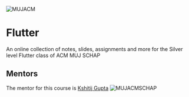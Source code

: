 ![MUJACM](https://i.imgur.com/XuGvrWl.jpg)
# Flutter
An online collection of notes, slides, assignments and more for the Silver level Flutter class of ACM MUJ SCHAP
## Mentors
The mentor for this course is [Kshitij Gupta](https://github.com/AgentFabulous)
![MUJACMSCHAP](https://i.imgur.com/wcumXBy.png)
